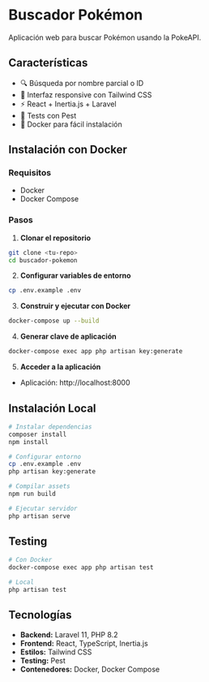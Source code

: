 # Buscador Pokémon

Aplicación web para buscar Pokémon usando la PokeAPI.

## Características

- 🔍 Búsqueda por nombre parcial o ID
- 🎨 Interfaz responsive con Tailwind CSS
- ⚡ React + Inertia.js + Laravel
- 🧪 Tests con Pest
- 🐳 Docker para fácil instalación

## Instalación con Docker

### Requisitos
- Docker
- Docker Compose

### Pasos

1. **Clonar el repositorio**
```bash
git clone <tu-repo>
cd buscador-pokemon
```

2. **Configurar variables de entorno**
```bash
cp .env.example .env
```

3. **Construir y ejecutar con Docker**
```bash
docker-compose up --build
```

4. **Generar clave de aplicación**
```bash
docker-compose exec app php artisan key:generate
```

5. **Acceder a la aplicación**
- Aplicación: http://localhost:8000

## Instalación Local

```bash
# Instalar dependencias
composer install
npm install

# Configurar entorno
cp .env.example .env
php artisan key:generate

# Compilar assets
npm run build

# Ejecutar servidor
php artisan serve
```

## Testing

```bash
# Con Docker
docker-compose exec app php artisan test

# Local
php artisan test
```

## Tecnologías

- **Backend:** Laravel 11, PHP 8.2
- **Frontend:** React, TypeScript, Inertia.js
- **Estilos:** Tailwind CSS
- **Testing:** Pest
- **Contenedores:** Docker, Docker Compose